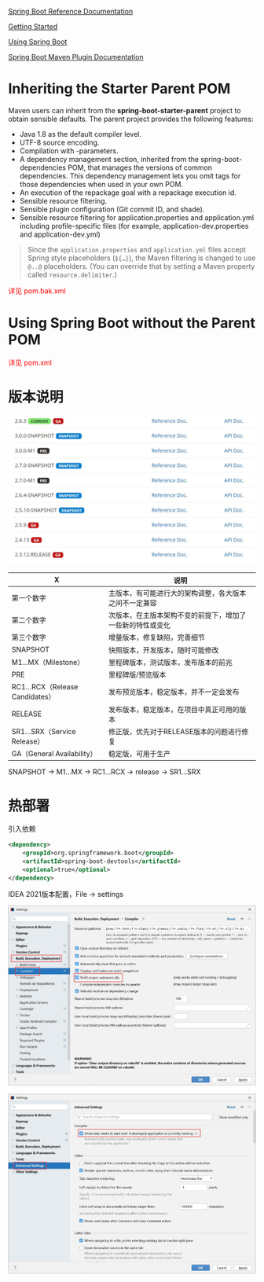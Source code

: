 [Spring Boot Reference Documentation](https://docs.spring.io/spring-boot/docs/current/reference/html/)

[Getting Started](https://docs.spring.io/spring-boot/docs/current/reference/html/getting-started.html)

[Using Spring Boot](https://docs.spring.io/spring-boot/docs/current/reference/html/using.html)

[Spring Boot Maven Plugin Documentation](https://docs.spring.io/spring-boot/docs/2.6.3/maven-plugin/reference/htmlsingle/)

# Inheriting the Starter Parent POM

Maven users can inherit from the **spring-boot-starter-parent** project to obtain sensible defaults. The parent project provides the following features:

- Java 1.8 as the default compiler level.
- UTF-8 source encoding.
- Compilation with -parameters.
- A dependency management section, inherited from the spring-boot-dependencies POM, that manages the versions of common dependencies. This dependency management lets you omit <version> tags for those dependencies when used in your own POM.
- An execution of the repackage goal with a repackage execution id.
- Sensible resource filtering.
- Sensible plugin configuration (Git commit ID, and shade).
- Sensible resource filtering for application.properties and application.yml including profile-specific files (for example, application-dev.properties and application-dev.yml)

> Since the `application.properties` and `application.yml` files accept Spring style placeholders (`${…}`), the Maven filtering is changed to use `@..@` placeholders. (You can override that by setting a Maven property called `resource.delimiter`.)

<span style="color:red">详见 pom.bak.xml</span>

# Using Spring Boot without the Parent POM

<span style="color:red">详见 pom.xml</span>

# 版本说明

![](./images/20220220145800.jpg)

| X                             | 说明                                                       |
| ----------------------------- | ---------------------------------------------------------- |
| 第一个数字                    | 主版本，有可能进行大的架构调整，各大版本之间不一定兼容     |
| 第二个数字                    | 次版本，在主版本架构不变的前提下，增加了一些新的特性或变化 |
| 第三个数字                    | 增量版本，修复缺陷，完善细节                               |
| SNAPSHOT                      | 快照版本，开发版本，随时可能修改                           |
| M1...MX（Milestone）          | 里程碑版本，测试版本，发布版本的前兆                       |
| PRE                           | 里程碑版/预览版本                                          |
| RC1…RCX（Release Candidates） | 发布预览版本，稳定版本，并不一定会发布                     |
| RELEASE                       | 发布版本，稳定版本，在项目中真正可用的版本                 |
| SR1…SRX（Service Release）    | 修正版，优先对于RELEASE版本的问题进行修复                  |
| GA（General Availability）    | 稳定版，可用于生产                                         |

SNAPSHOT → M1…MX → RC1…RCX → release → SR1…SRX

# 热部署

引入依赖

```xml
<dependency>
    <groupId>org.springframework.boot</groupId>
    <artifactId>spring-boot-devtools</artifactId>
    <optional>true</optional>
</dependency>
```

IDEA 2021版本配置，File -> settings

![](./images/20220226193318.jpg)

![](./images/20220226193937.jpg)

